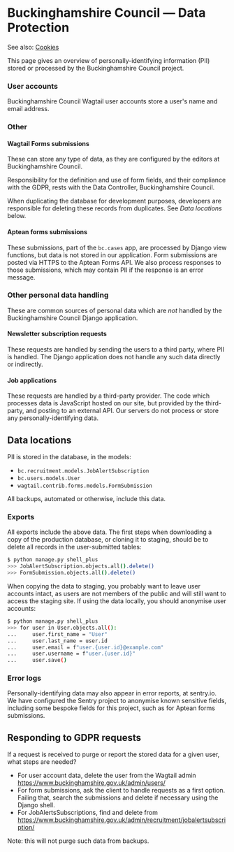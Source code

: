 # Buckinghamshire Council — Data Protection

See also: [Cookies](cookies.md)

This page gives an overview of personally-identifying information (PII) stored or processed by the Buckinghamshire Council project.

### User accounts

Buckinghamshire Council Wagtail user accounts store a user's name and email address.

### Other

#### Wagtail Forms submissions

These can store any type of data, as they are configured by the editors at Buckinghamshire Council.

Responsibility for the definition and use of form fields, and their compliance with the GDPR, rests with the Data Controller, Buckinghamshire Council.

When duplicating the database for development purposes, developers are responsible for deleting these records from duplicates. See _Data locations_ below.

#### Aptean forms submissions

These submissions, part of the `bc.cases` app, are processed by Django view functions, but data is not stored in our application. Form submissions are posted via HTTPS to the Aptean Forms API. We also process responses to those submissions, which may contain PII if the response is an error message.

### Other personal data handling

These are common sources of personal data which are _not_ handled by the Buckinghamshire Council Django application.

#### Newsletter subscription requests

These requests are handled by sending the users to a third party, where PII is handled. The Django application does not handle any such data directly or indirectly.

#### Job applications

These requests are handled by a third-party provider. The code which processes data is JavaScript hosted on our site, but provided by the third-party, and posting to an external API. Our servers do not process or store any personally-identifying data.

## Data locations

PII is stored in the database, in the models:

- `bc.recruitment.models.JobAlertSubscription`
- `bc.users.models.User`
- `wagtail.contrib.forms.models.FormSubmission`

All backups, automated or otherwise, include this data.

### Exports

All exports include the above data. The first steps when downloading a copy of the production database, or cloning it to staging, should be to delete all records in the user-submitted tables:

```bash
$ python manage.py shell_plus
>>> JobAlertSubscription.objects.all().delete()
>>> FormSubmission.objects.all().delete()
```

When copying the data to staging, you probably want to leave user accounts intact, as users are not members of the public and will still want to access the staging site. If using the data locally, you should anonymise user accounts:

```bash
$ python manage.py shell_plus
>>> for user in User.objects.all():
...     user.first_name = "User"
...     user.last_name = user.id
...     user.email = f"user.{user.id}@example.com"
...     user.username = f"user.{user.id}"
...     user.save()
```

### Error logs

Personally-identifying data may also appear in error reports, at sentry.io. We have configured the Sentry project to anonymise known sensitive fields, including some bespoke fields for this project, such as for Aptean forms submissions.

## Responding to GDPR requests

If a request is received to purge or report the stored data for a given user, what steps are needed?

- For user account data, delete the user from the Wagtail admin https://www.buckinghamshire.gov.uk/admin/users/
- For form submissions, ask the client to handle requests as a first option. Failing that, search the submissions and delete if necessary using the Django shell.
- For JobAlertsSubscriptions, find and delete from https://www.buckinghamshire.gov.uk/admin/recruitment/jobalertsubscription/

Note: this will not purge such data from backups.
